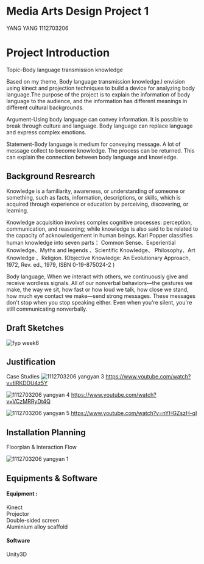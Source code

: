 # Media Arts Design Project 1

YANG YANG 1112703206

# Project Introduction
Topic-Body language transmission knowledge

Based on my theme, Body language transmission knowledge.I envision using kinect and projection techniques to build a device for analyzing body language.The purpose of the project is to explain the information of body language to the audience, and the information has different meanings in different cultural backgrounds.

Argument-Using body language can convey information. It is possible to break through culture and language. 
Body language can replace language and express complex emotions.

Statement-Body language is medium for conveying message.
A lot of message collect to become knowledge.
The process can be returned.
This can explain the connection between body language and knowledge.

## Background Resrearch

Knowledge is a familiarity, awareness, or understanding of someone or something, such as facts, information, descriptions, or skills, which is acquired through experience or education by perceiving, discovering, or learning.

Knowledge acquisition involves complex cognitive processes: perception, communication, and reasoning; while knowledge is also said to be related to the capacity of acknowledgement in human beings.
Karl Popper classifies human knowledge into seven parts： Common Sense、Experiential Knowledge、Myths and legends 、Scientific Knowledge、 Philosophy、Art Knowledge 、Religion. (Objective Knowledge: An Evolutionary Approach, 1972, Rev. ed., 1979, ISBN 0-19-875024-2 )

Body language, When we interact with others, we continuously give and receive wordless signals. All of our nonverbal behaviors—the gestures we make, the way we sit, how fast or how loud we talk, how close we stand, how much eye contact we make—send strong messages. These messages don't stop when you stop speaking either. Even when you're silent, you're still communicating nonverbally.


## Draft Sketches

![fyp week6](https://user-images.githubusercontent.com/34509330/35629925-d9cc86a8-06da-11e8-97b6-5c7852ad90d1.png)

## Justification
Case Studies
![1112703206 yangyan 3](https://user-images.githubusercontent.com/34509330/35630309-0e1036c0-06dc-11e8-98d5-e5ed8e5d21f8.png)
https://www.youtube.com/watch?v=tlRKDDU4z5Y


![1112703206 yangyan 4](https://user-images.githubusercontent.com/34509330/35630405-4c061f1c-06dc-11e8-9cb1-cf0cd42b15dc.png)
https://www.youtube.com/watch?v=VCzMRRyDt4Q


![1112703206 yangyan 5](https://user-images.githubusercontent.com/34509330/35630503-8f621ed2-06dc-11e8-8b71-59f74bc9f813.png)
https://www.youtube.com/watch?v=nYHGZszH-qI

## Installation Planning
Floorplan & Interaction Flow

![1112703206 yangyan 1](https://user-images.githubusercontent.com/34509330/35630999-ba8d78ee-06dd-11e8-8e6e-1a80b27941a8.png)

## Equipments & Software

#### Equipment : 
Kinect
<br>Projector 
<br>Double-sided screen
<br>Aluminium alloy scaffold


#### Software
Unity3D
